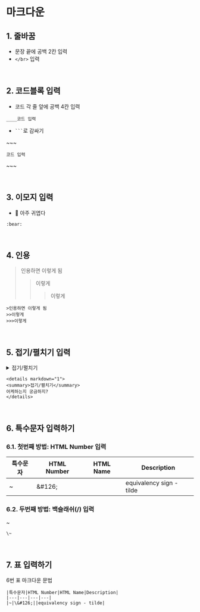 # 마크다운
## 1. 줄바꿈
- 문장 끝에 공백 2칸 입력
- `</br>` 입력

</br>

## 2. 코드블록 입력
- 코드 각 줄 앞에 공백 4칸 입력
```    
____코드 입력
```
- ` ``` `로 감싸기

\~\~~
```
코드 입력
```  
\~\~~

</br>

## 3. 이모지 입력
- :bear: 아주 귀엽다
```
:bear:
```

</br>

## 4. 인용
>인용하면 이렇게 됨
>>이렇게
>>>이렇게
```
>인용하면 이렇게 됨
>>이렇게
>>>이렇게
```

</br>

## 5. 접기/펼치기 입력
<details markdown="1">
<summary>접기/펼치기</summary>
어케하는지 궁금하지?
</details>  

```
<details markdown="1">
<summary>접기/펼치기</summary>
어케하는지 궁금하지?
</details>
```

</br>

## 6. 특수문자 입력하기
### 6.1. 첫번째 방법: HTML Number 입력
|특수문자|HTML Number|HTML Name|Description|
|---|---|---|---|
|~|\&#126;||equivalency sign - tilde|
### 6.2. 두번째 방법: 백슬래쉬(/) 입력
\~
```
\~
```

</br>

## 7. 표 입력하기
6번 표 마크다운 문법
```
|특수문자|HTML Number|HTML Name|Description|
|---|---|---|---|
|~|\&#126;||equivalency sign - tilde|
```
